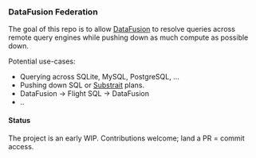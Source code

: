 ### DataFusion Federation

The goal of this repo is to allow [DataFusion](https://github.com/apache/arrow-datafusion) to resolve queries across remote query engines while pushing down as much compute as possible down.

Potential use-cases:

- Querying across SQLite, MySQL, PostgreSQL, ...
- Pushing down SQL or [Substrait](https://substrait.io/) plans.
- DataFusion -> Flight SQL -> DataFusion
- ..

#### Status

The project is an early WIP. Contributions welcome; land a PR = commit access.
